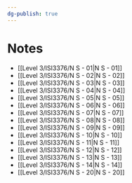 ```yaml
---
dg-publish: true
---
```

# Notes
- [[Level 3/ISI3376/N S - 01|N S - 01]]
- [[Level 3/ISI3376/N S - 02|N S - 02]]
- [[Level 3/ISI3376/N S - 03|N S - 03]]
- [[Level 3/ISI3376/N S - 04|N S - 04]]
- [[Level 3/ISI3376/N S - 05|N S - 05]]
- [[Level 3/ISI3376/N S - 06|N S - 06]]
- [[Level 3/ISI3376/N S - 07|N S - 07]]
- [[Level 3/ISI3376/N S - 08|N S - 08]]
- [[Level 3/ISI3376/N S - 09|N S - 09]]
- [[Level 3/ISI3376/N S - 10|N S - 10]]
- [[Level 3/ISI3376/N S - 11|N S - 11]]
- [[Level 3/ISI3376/N S - 12|N S - 12]]
- [[Level 3/ISI3376/N S - 13|N S - 13]]
- [[Level 3/ISI3376/N S - 14|N S - 14]]
- [[Level 3/ISI3376/N S - 20|N S - 20]]